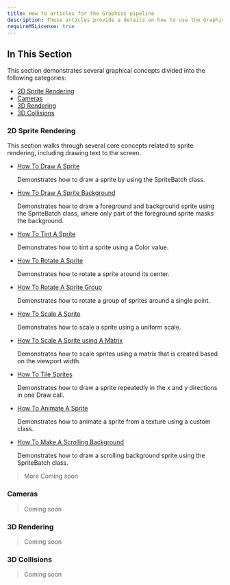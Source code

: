 ```yaml
---
title: How to articles for the Graphics pipeline
description: These articles provide a details on how to use the Graphics API in MonoGame.
requireMSLicense: true
---
```


## In This Section

This section demonstrates several graphical concepts divided into the following categories:

* [2D Sprite Rendering](#2d-sprite-rendering)
* [Cameras](#cameras)
* [3D Rendering](#3d-rendering)
* [3D Collisions](#3d-collisions)

### 2D Sprite Rendering

This section walks through several core concepts related to sprite rendering, including drawing text to the screen.

- [How To Draw A Sprite](HowTo_Draw_A_Sprite.md)

  Demonstrates how to draw a sprite by using the SpriteBatch class.

- [How To Draw A Sprite Background](HowTo_Draw_Sprite_Background.md)

  Demonstrates how to draw a foreground and background sprite using the SpriteBatch class, where only part of the foreground sprite masks the background.

- [How To Tint A Sprite](HowTo_Tint_Sprite.md)

  Demonstrates how to tint a sprite using a Color value.

- [How To Rotate A Sprite](HowTo_Rotate_Sprite.md)

  Demonstrates how to rotate a sprite around its center.

- [How To Rotate A Sprite Group](HowTo_Rotate_Sprite_Group.md)

  Demonstrates how to rotate a group of sprites around a single point.

- [How To Scale A Sprite](HowTo_Scale_Sprite.md)

  Demonstrates how to scale a sprite using a uniform scale.

- [How To Scale A Sprite using A Matrix](HowTo_Scale_Sprites_Matrix.md)

  Demonstrates how to scale sprites using a matrix that is created based on the viewport width.

- [How To Tile Sprites](HowTo_Tile_Sprites.md)

  Demonstrates how to draw a sprite repeatedly in the x and y directions in one Draw call.

- [How To Animate A Sprite](HowTo_Animate_Sprite.md)

  Demonstrates how to animate a sprite from a texture using a custom class.

- [How To Make A Scrolling Background](HowTo_Make_Scrolling_Background.md)

  Demonstrates how to draw a scrolling background sprite using the SpriteBatch class.

> More Coming soon

### Cameras

> Coming soon

### 3D Rendering

> Coming soon

### 3D Collisions

> Coming soon

